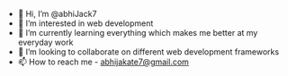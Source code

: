 - 👋 Hi, I’m @abhiJack7
- 👀 I’m interested in web development
- 🌱 I’m currently learning everything which makes me better at my everyday work
- 💞️ I’m looking to collaborate on different web development frameworks
- 📫 How to reach me - abhijakate7@gmail.com

<!---
abhiJack7/abhiJack7 is a ✨ special ✨ repository because its `README.md` (this file) appears on your GitHub profile.
You can click the Preview link to take a look at your changes.
--->
